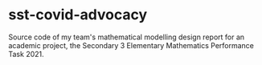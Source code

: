 # sst-covid-advocacy

Source code of my team's mathematical modelling design report for an academic project, the Secondary 3 Elementary Mathematics Performance Task 2021.